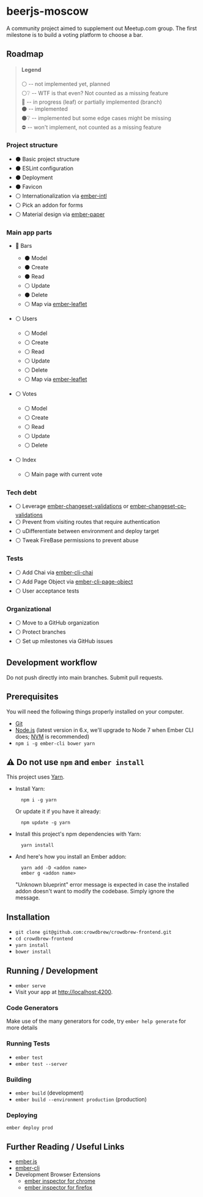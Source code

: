 # beerjs-moscow

A community project aimed to supplement out Meetup.com group. The first milestone is to build a voting platform to choose a bar.


## Roadmap

> #### Legend
>
> :white_circle: -- not implemented yet, planned  
> :white_circle::grey_question: -- WTF is that even? Not counted as a missing feature  
> :radio_button: -- in progress (leaf) or partially implemented (branch)  
> :black_circle: -- implemented  
> :black_circle::grey_question: -- implemented but some edge cases might be missing  
> :no_entry: -- won't implement, not counted as a missing feature  

### Project structure

* :black_circle: Basic project structure
* :black_circle: ESLint configuration
* :black_circle: Deployment
* :black_circle: Favicon
* :white_circle: Internationalization via [ember-intl](https://github.com/jasonmit/ember-intl)
* :white_circle: Pick an addon for forms
* :white_circle: Material design via [ember-paper](https://miguelcobain.github.io/ember-paper/)

### Main app parts

* :radio_button:  Bars
  * :black_circle: Model
  * :black_circle: Create
  * :black_circle: Read
  * :white_circle: Update
  * :black_circle: Delete
  * :white_circle: Map via [ember-leaflet](http://www.ember-leaflet.com/)

* :white_circle:  Users
  * :white_circle: Model
  * :white_circle: Create
  * :white_circle: Read
  * :white_circle: Update
  * :white_circle: Delete
  * :white_circle: Map via [ember-leaflet](http://www.ember-leaflet.com/)

* :white_circle:  Votes
  * :white_circle: Model
  * :white_circle: Create
  * :white_circle: Read
  * :white_circle: Update
  * :white_circle: Delete
  
* :white_circle: Index
  * :white_circle: Main page with current vote


### Tech debt

* :white_circle: Leverage [ember-changeset-validations](https://github.com/DockYard/ember-changeset-validations) or [ember-changeset-cp-validations](https://github.com/offirgolan/ember-changeset-cp-validations)
* :white_circle: Prevent from visiting routes that require authentication
* :white_circle: uDifferentiate between environment and deploy target
* :white_circle: Tweak FireBase permissions to prevent abuse


### Tests

* :white_circle: Add Chai via [ember-cli-chai](https://github.com/ember-cli/ember-cli-chai)
* :white_circle: Add Page Object via [ember-cli-page-object](http://ember-cli-page-object.js.org/)
* :white_circle: User acceptance tests

### Organizational

* :white_circle: Move to a GitHub organization
* :white_circle: Protect branches
* :white_circle: Set up milestones via GitHub issues



## Development workflow

Do not push directly into main branches. Submit pull requests.



## Prerequisites

You will need the following things properly installed on your computer.

* [Git](http://git-scm.com/)
* [Node.js](http://nodejs.org/) (latest version in 6.x, we'll upgrade to Node 7 when Ember CLI does; [NVM](https://github.com/creationix/nvm) is recommended)
* `npm i -g ember-cli bower yarn`



## :warning: Do not use `npm` and `ember install`

This project uses [Yarn](https://yarnpkg.com/).

* Install Yarn:

        npm i -g yarn
        
    Or update it if you have it already:
    
        npm update -g yarn

* Install this project's npm dependencies with Yarn:

        yarn install

* And here's how you install an Ember addon:

        yarn add -D <addon name>
        ember g <addon name>

    "Unknown blueprint" error message is expected in case the installed addon doesn't want to modify the codebase. Simply ignore the message.



## Installation

* `git clone git@github.com:crowdbrew/crowdbrew-frontend.git`
* `cd crowdbrew-frontend`
* `yarn install`
* `bower install`



## Running / Development

* `ember serve`
* Visit your app at [http://localhost:4200](http://localhost:4200).



### Code Generators

Make use of the many generators for code, try `ember help generate` for more details



### Running Tests

* `ember test`
* `ember test --server`



### Building

* `ember build` (development)
* `ember build --environment production` (production)



### Deploying

    ember deploy prod



## Further Reading / Useful Links

* [ember.js](http://emberjs.com/)
* [ember-cli](http://ember-cli.com/)
* Development Browser Extensions
  * [ember inspector for chrome](https://chrome.google.com/webstore/detail/ember-inspector/bmdblncegkenkacieihfhpjfppoconhi)
  * [ember inspector for firefox](https://addons.mozilla.org/en-US/firefox/addon/ember-inspector/)
